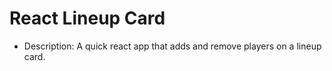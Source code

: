 # React Lineup Card

- Description: A quick react app that adds and remove players on a lineup card.
